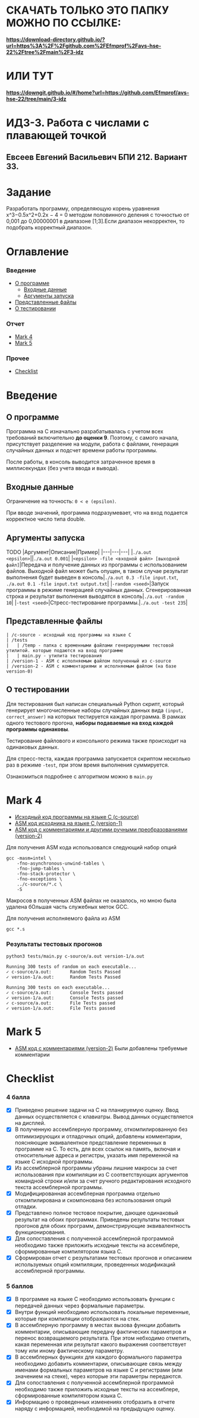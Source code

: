 # СКАЧАТЬ ТОЛЬКО ЭТО ПАПКУ МОЖНО ПО ССЫЛКЕ:
**https://download-directory.github.io/?url=https%3A%2F%2Fgithub.com%2FEfmprof%2Favs-hse-22%2Ftree%2Fmain%2F3-idz**
# ИЛИ ТУТ
**https://downgit.github.io/#/home?url=https://github.com/Efmprof/avs-hse-22/tree/main/3-idz**

# ИДЗ-3. Работа с числами с плавающей точкой
## Евсеев Евгений Васильевич БПИ 212. Вариант 33.
# Задание
Разработать программу, определяющую корень уравнения x^3−0.5x^2+0.2x − 4 = 0 методом половинного деления с точностью от 0,001 до 0,00000001 в диапазоне [1;3].Если диапазон некорректен, то подобрать корректный диапазон.

# Оглавление

### Введение
- [О программе](#О-программе)
    - [Входные данные](#Входные-данные)
    - [Аргументы запуска](#Аргументы-запуска)
- [Представленные файлы](#Представленные-файлы)
- [О тестировании](#О-тестировании)
### Отчет
- [Mark 4](#Mark-4)
- [Mark 5](#Mark-5)

### Прочее
- [Checklist](#Checklist)


# Введение
## О программе
Программа на C изначально разрабатывалась с учетом всех требований включительно **до оценки 9**.
Поэтому, с самого начала, присутствует разделение на модули, работа с файлами, генерация случайных данных и подсчет времени работы программы.

После работы, в консоль выводится затраченное время в миллисекундах (без учета ввода и вывода).

## Входные данные
Ограничение на точность: `0 < e (epsilon)`. 

При вводе значений, программа подразумевает, что на вход подается корректное число типа double.

## Аргументы запуска 
TODO
|Аргумент|Описание|Пример|
|---|---|---|
|`./a.out <epsilon>`||`./a.out 0.001`|
|`<epsilon> -file <входной файл> [выходной файл]`|Передача и получение данных из программы с использованием файлов. Выходной файл может быть опущен, в таком случае результат выполнения будет выведен в консоль|`./a.out 0.3 -file input.txt`, `./a.out 0.1 -file input.txt output.txt`|
|`-random <seed>`|Запуск программы в режиме генерацией случайных данных. Сгенерированная строка и результат выполнения выводятся в консоль|`./a.out -random 10`|
|`-test <seed>`|Стресс-тестирование программы.|`./a.out -test 235`|
## Представленные файлы
```
| /c-source - исходный код программы на языке C
| /tests
|   | /temp - папка с временными файлами генерируемыми тестовой утилитой. которые подаются на вход программе
|   | main.py - утилита тестирования
| /version-1 - ASM c исполняемым файлом полученный из c-source
| /version-2 - ASM с комментариями и исполняемым файлом (на базе version-0)
```

## О тестировании
Для тестирования был написан специальный Python скрипт, который генерирует многочисленные наборы случайных данных вида `(input, correct_answer)` на которых тестируется каждая программа. В рамках одного тестового прогона, **наборы подаваемые на вход каждой программы одинаковы**.

Тестирование файлового и консольного режима также происходит на одинаковых данных.

Для стресс-теста, каждая программа запускается скриптом несколько раз в режиме `-test`, при этом время выполнения суммируется.

Ознакомиться подробнее с алгоритмом можно в `main.py`

# Mark 4
- [Исходный код программы на языке C (c-source)](c-source/) 
- [ASM код исходника на языке С (version-1)](version-1/) 
- [АSM код с комментариями и другими ручными преобразованиями (version-2)](version-2/)

Для получения ASM кода использовался следующий набор опций
```
gcc -masm=intel \
    -fno-asynchronous-unwind-tables \
    -fno-jump-tables \
    -fno-stack-protector \
    -fno-exceptions \
    ../c-source/*.c \
    -S 
```

Макросов в полученных ASM файлах не оказалось, но мною была удалена бОльшая часть служебных меток GCC.

Для получения исполняемого файла из ASM
```
gcc *.s
```

### Результаты тестовых прогонов
``` 
python3 tests/main.py c-source/a.out version-1/a.out
```
```
Running 300 tests of random on each executable...
✓ c-source/a.out:       Random Tests Passed
✓ version-1/a.out:      Random Tests Passed

Running 300 tests on each executable...
✓ c-source/a.out:       Console Tests passed
✓ version-1/a.out:      Console Tests passed
✓ c-source/a.out:       File Tests passed
✓ version-1/a.out:      File Tests passed
```

# Mark 5
- [АSM код с комментариями (version-2)](version-2/)
Были добавлены требуемые комментарии

# Checklist
### 4 балла
- [x] Приведено решение задачи на C на планируемую оценку. Ввод данных осуществляется с клавиатры. Вывод данных осуществляется
на дисплей.
- [x] В полученную ассемблерную программу, откомпилированную без
оптимизирующих и отладочных опций, добавлены комментарии,
поясняющие эквивалентное представление переменных в программе на C. То есть, для всех ссылок на память, включая и относительные адреса и регистры, указать имя переменной на языке C
исходной программы.
- [x] Из ассемблерной программы убраны лишние макросы за счет использования при компиляции из C соответствующих аргументов
командной строки и/или за счет ручного редактирования исходного текста ассемблерной программы.
- [x] Модифицированная ассемблерная программа отдельно откомпилирована и скомпонована без использования опций отладки.
- [x] Представлено полное тестовое покрытие, дающее одинаковый результат на обоих программах. Приведены результаты тестовых прогонов для обоих программ, демонстрирующие эквивалентность функционирования.
- [x] Для сопоставления с полученной ассемблерной программой необходимо также приложить исходные тексты на ассемблере, сформированные компилятором языка C.
- [x] Сформирован отчет с результатами тестовых прогонов и описанием используемых опций компиляции, проведенных модификаций
ассемблерной программы.

### 5 баллов
- [x] В программе на языке C необходимо использовать функции с передачей данных через формальные параметры.
- [x] Внутри функций необходимо использовать локальные переменные,
которые при компиляции отображаются на стек.
- [x] В ассемблерную программу в местах вызова функции добавить
комментарии, описывающие передачу фактических параметров и
перенос возвращаемого результата. При этом небходимо отметить,
какая переменная или результат какого выражения соответствует
тому или иному фактическому параметру.
- [x] В ассемблерных функциях для каждого формального параметра
необходимо добавить комментарии, описывающие связь между именами формальных параметров на языке C и регистрами (или значением на стеке), через которые эти параметры передаются.
- [x] Для сопоставления с полученной ассемблерной программой необходимо также приложить исходные тексты на ассемблере, сформированные компилятором языка C.
- [x] Информацию о проведенных изменениях отобразить в отчете наряду с информацией, необходимой на предыдущую оценку.

